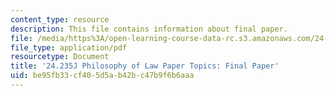 ```yaml
---
content_type: resource
description: This file contains information about final paper.
file: /media/https%3A/open-learning-course-data-rc.s3.amazonaws.com/24-235j-philosophy-of-law-spring-2012/be95fb33cf405d5ab42bc47b9f6b6aaa_MIT24_235JS12_Finalpaper.pdf
file_type: application/pdf
resourcetype: Document
title: '24.235J Philosophy of Law Paper Topics: Final Paper'
uid: be95fb33-cf40-5d5a-b42b-c47b9f6b6aaa
---
```

